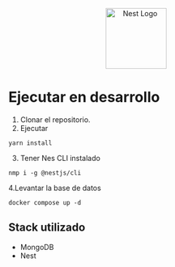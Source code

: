 <p align="center">
  <a href="http://nestjs.com/" target="blank"><img src="https://nestjs.com/img/logo-small.svg" width="120" alt="Nest Logo" /></a>
</p>

# Ejecutar en desarrollo

1. Clonar el repositorio.
2. Ejecutar

```
yarn install
```

3. Tener Nes CLI instalado

```
nmp i -g @nestjs/cli
```

4.Levantar la base de datos

```
docker compose up -d
```

## Stack utilizado

- MongoDB
- Nest
